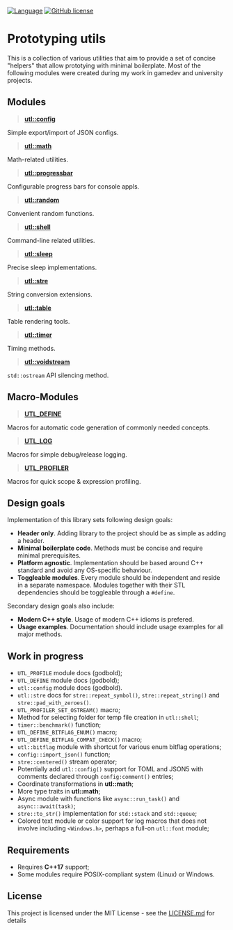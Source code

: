 

[![Language](https://img.shields.io/badge/C++-std=17-blue.svg?style=flat&logo=cplusplus)](https://en.wikipedia.org/wiki/C%2B%2B#Standardization)
[![GitHub license](https://img.shields.io/badge/license-MIT-blue.svg)](https://github.com/DmitriBogdanov/prototyping_utils/blob/master/LICENSE.md)

# Prototyping utils

This is a collection of various utilities that aim to provide a set of concise "helpers" that allow prototying with minimal boilerplate. Most of the following modules were created during my work in gamedev and university projects.

## Modules

> [**utl::config**](https://github.com/DmitriBogdanov/prototyping_utils/blob/master/docs/module_config.md)

Simple export/import of JSON configs.

> [**utl::math**](https://github.com/DmitriBogdanov/prototyping_utils/blob/master/docs/module_math.md)

Math-related utilities.

> [**utl::progressbar**](https://github.com/DmitriBogdanov/prototyping_utils/blob/master/docs/module_progressbar.md)

Configurable progress bars for console appls.

> [**utl::random**](https://github.com/DmitriBogdanov/prototyping_utils/blob/master/docs/module_random.md)

Convenient random functions.

> [**utl::shell**](https://github.com/DmitriBogdanov/prototyping_utils/blob/master/docs/module_shell.md)

Command-line related utilities.

> [**utl::sleep**](https://github.com/DmitriBogdanov/prototyping_utils/blob/master/docs/module_sleep.md)

Precise sleep implementations.

> [**utl::stre**](https://github.com/DmitriBogdanov/prototyping_utils/blob/master/docs/module_stre.md)

String conversion extensions.

> [**utl::table**](https://github.com/DmitriBogdanov/prototyping_utils/blob/master/docs/module_table.md)

Table rendering tools.

> [**utl::timer**](https://github.com/DmitriBogdanov/prototyping_utils/blob/master/docs/module_timer.md)

Timing methods.

> [**utl::voidstream**](https://github.com/DmitriBogdanov/prototyping_utils/blob/master/docs/module_voidstream.md)

`std::ostream` API silencing method.

## Macro-Modules

> [**UTL_DEFINE**](https://github.com/DmitriBogdanov/prototyping_utils/blob/master/docs/MACRO_DEFINE.md)

Macros for automatic code generation of commonly needed concepts.

> [**UTL_LOG**](https://github.com/DmitriBogdanov/prototyping_utils/blob/master/docs/MACRO_LOG.md)

Macros for simple debug/release logging.

> [**UTL_PROFILER**](https://github.com/DmitriBogdanov/prototyping_utils/blob/master/docs/MACRO_PROFILER.md)

Macros for quick scope & expression profiling.

## Design goals

Implementation of this library sets following design goals:

* **Header only**. Adding library to the project should be as simple as adding a header.
* **Minimal boilerplate code**. Methods must be concise and require minimal prerequisites.
* **Platform agnostic**. Implementation should be based around C++ standard and avoid any OS-specific behaviour.
* **Toggleable modules**. Every module should be independent and reside in a separate namespace. Modules together with their STL dependencies should be toggleable through a `#define`.

Secondary design goals also include:

* **Modern C++ style**. Usage of modern C++ idioms is prefered.
* **Usage examples**. Documentation should include usage examples for all major methods.

## Work in progress

* `UTL_PROFILE` module docs (godbold);
* `UTL_DEFINE` module docs (godbold);
* `utl::config` module docs (godbold).
* `utl::stre` docs for `stre::repeat_symbol()`, `stre::repeat_string()` and `stre::pad_with_zeroes()`.
* `UTL_PROFILER_SET_OSTREAM()` macro;
* Method for selecting folder for temp file creation in `utl::shell`;
* `timer::benchmark()` function;
* `UTL_DEFINE_BITFLAG_ENUM()` macro;
* `UTL_DEFINE_BITFLAG_COMPAT_CHECK()` macro;
* `utl::bitflag` module with shortcut for various enum bitflag operations;
* `config::import_json()` function;
* `stre::centered()` stream operator;
* Potentially add `utl::config()` support for TOML and JSON5 with comments declared through `config:comment()` entries;
* Coordinate transformations in **utl::math**;
* More type traits in **utl::math**;
* Async module with functions like `async::run_task()` and `async::await(task)`;
* `stre::to_str()` implementation for `std::stack` and `std::queue`;
* Colored text module or color support for log macros that does not involve including `<Windows.h>`, perhaps a full-on `utl::font` module;


## Requirements

* Requires **C++17** support;
* Some modules require POSIX-compliant system (Linux) or Windows.


## License

This project is licensed under the MIT License - see the [LICENSE.md](https://github.com/DmitriBogdanov/prototyping_utils/blob/master/LICENSE.md) for details

